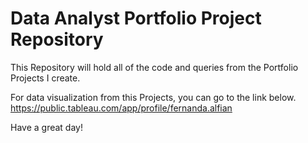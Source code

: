 # Data Analyst Portfolio Project Repository

This Repository will hold all of the code and queries from the Portfolio Projects I create.

For data visualization from this Projects, you can go to the link below.
https://public.tableau.com/app/profile/fernanda.alfian

Have a great day!
